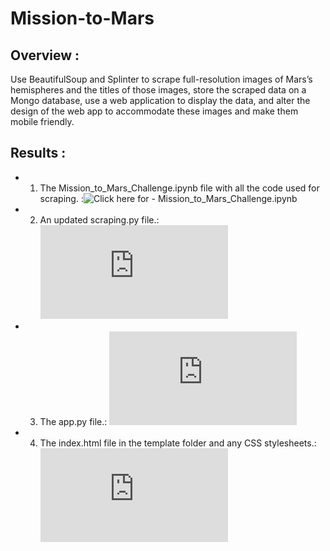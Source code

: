 # Mission-to-Mars

## Overview :
Use BeautifulSoup and Splinter to scrape full-resolution images of Mars’s hemispheres and the titles of those images, store the scraped data on a Mongo database, use a web application to display the data, and alter the design of the web app to accommodate these images and make them mobile friendly.

## Results :
* 1. The Mission_to_Mars_Challenge.ipynb file with all the code used for scraping. :![Click here for - Mission_to_Mars_Challenge.ipynb](https://github.com/dhaval-28/Mission-to-Mars/blob/main/Mission_to_Mars_Challenge.ipynb)
* 2. An updated scraping.py file.: ![Click here for - scraping.py](https://github.com/dhaval-28/Mission-to-Mars/blob/main/scraping.py)
* 3. The app.py file.: ![Click here for - app.py](https://github.com/dhaval-28/Mission-to-Mars/blob/main/app.py)
* 4. The index.html file in the template folder and any CSS stylesheets.: ![Click here for - index.html](https://github.com/dhaval-28/Mission-to-Mars/blob/main/index.html)
